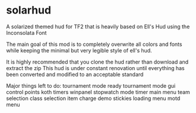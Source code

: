 solarhud
==========

A solarized themed hud for TF2 that is heavily based on Ell's Hud using the Inconsolata Font

The main goal of this mod is to completely overwrite all colors and fonts
   while keeping the minimal but very legible style of ell's hud.

It is highly recommended that you clone the hud rather than download and extract the zip
   This hud is under constant renovation until everything has been converted
   and modified to an acceptable standard

Major things left to do:
   tournament mode ready
   tournament mode gui
   control points
   koth timers
   winpanel
   stopwatch mode timer
   main menu
   team selection
   class selection
   item charge
   demo stickies
   loading menu
   motd menu
